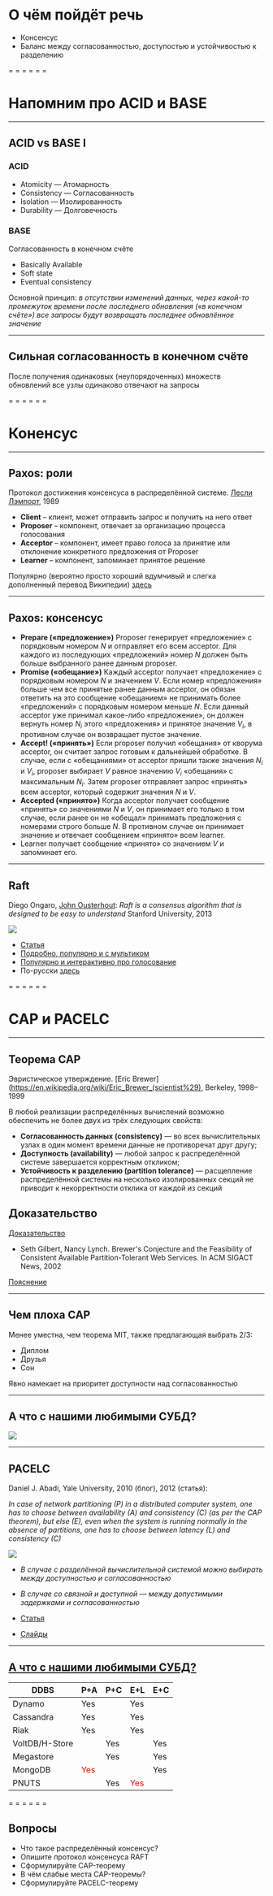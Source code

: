 <span id="slides-title" hidden>Консенсус, СAP, PACELC</span>

# О чём пойдёт речь

* Консенсус
* Баланс между согласованностью, доступостью и устойчивостью к разделению

= = = = = =

# Напомним про ACID и BASE

- - - - - -

## ACID vs BASE I

### ACID

* Atomicity — Атомарность
* Consistency — Согласованность
* Isolation — Изолированность
* Durability — Долговечность

### BASE

Согласованность в конечном счёте

* Basically Available
* Soft state
* Eventual consistency

Основной принцип: *в отсутствии изменений данных, через какой-то промежуток времени после последнего обновления («в конечном счёте») все запросы будут возвращать последнее обновлённое значение*

- - - - -

## Сильная согласованность в конечном счёте

После получения одинаковых (неупорядоченных) множеств обновлений все узлы одинаково отвечают на запросы

= = = = = =

# Коненсус

- - - - - -

## Paxos: роли

Протокол достижения консенсуса в распределённой системе. [Лесли Лэмпорт](https://en.wikipedia.org/wiki/Leslie_Lamport), 1989

* **Client** – клиент, может отправить запрос и получить на него ответ
* **Proposer** – компонент, отвечает за организацию процесса голосования
* **Acceptor** – компонент, имеет право голоса за принятие или отклонение конкретного предложения от Proposer
* **Learner** – компонент, запоминает принятое решение

Популярно (вероятно просто хороший вдумчивый и слегка дополненный перевод Википедии) [здесь](https://habr.com/post/222825/)

- - - - - -

## Paxos: консенсус

* **Prepare («предложение»)** Proposer генерирует «предложение» с порядковым номером $N$ и отправляет его всем acceptor. Для каждого из последующих «предложений» номер $N$ должен быть больше выбранного ранее данным proposer.
* **Promise («обещание»)** Каждый acceptor получает «предложение» с порядковым номером $N$ и значением $V$. Если номер «предложения» больше чем все принятые ранее данным acceptor, он обязан ответить на это сообщение «обещанием» не принимать более «предложений» с порядковым номером меньше $N$. Если данный acceptor уже принимал какое-либо «предложение», он должен вернуть номер $N_i$ этого «предложения» и принятое значение $V_i$, в противном случае он возвращает пустое значение.
* **Accept! («принять»)** Если proposer получил «обещания» от кворума acceptor, он считает запрос готовым к дальнейшей обработке. В случае, если с «обещаниями» от acceptor пришли также значения $N_i$ и $V_i$, proposer выбирает $V$ равное значению $V_i$ «обещания» с максимальным $N_i$. Затем proposer отправляет запрос «принять» всем acceptor, который содержит значения $N$ и $V$.
* **Accepted («принято»)** Когда acceptor получает сообщение «принять» со значениями $N$ и $V$, он принимает его только в том случае, если ранее он не «обещал» принимать предложения с номерами строго больше $N$. В противном случае он принимает значение и отвечает сообщением «принято» всем learner.
* Learner получает сообщение «принято» со значением $V$ и запоминает его.

- - - - - -

## Raft

Diego Ongaro, [John Ousterhout](https://en.wikipedia.org/wiki/John_Ousterhout): *Raft is a consensus algorithm that is designed to be easy to understand* Stanford University, 2013

![](img5/08.cspc/annie-solo.png) <!-- .element  style="width: 500px;" -->

* [Статья](https://raft.github.io/raft.pdf)
* [Подробно, популярно и с мультиком](http://thesecretlivesofdata.com/raft/)
* [Популярно и интерактивно про голосование](https://raft.github.io/)
* По-русски [здесь](http://blog.egrik.ru/2015/10/raft.html)

= = = = = =

# CAP и PACELC

- - - - - -

## Теорема CAP

Эвристическое утверждение. [Eric Brewer](https://en.wikipedia.org/wiki/Eric_Brewer_(scientist%29), Berkeley, 1998–1999

В любой реализации распределённых вычислений возможно обеспечить не более двух из трёх следующих свойств:

* **Согласованность данных (consistency)** — во всех вычислительных узлах в один момент времени данные не противоречат друг другу;
* **Доступность (availability)** — любой запрос к распределённой системе завершается корректным откликом;
* **Устойчивость к разделению (partition tolerance)** — расщепление распределённой системы на несколько изолированных секций не приводит к некорректности отклика от каждой из секций

## Доказательство

[Доказательство](docs/10.1.1.67.6951.pdf)
* Seth Gilbert, Nancy Lynch. Brewer's Conjecture and the Feasibility of Consistent Available Partition-Tolerant Web Services. In ACM SIGACT News, 2002

[Пояснение](http://mwhittaker.github.io/2014/08/16/illustrated-proof-cap-theorem/)


- - - - - -

## Чем плоха CAP

Менее уместна, чем теорема MIT, также предлагающая выбрать 2/3:

* Диплом
* Друзья
* Сон

Явно намекает на приоритет доступности над согласованностью

- - - - - -

## А что с нашими любимыми СУБД?

![](img5/08.cspc/cap-theorem-bases.png) <!-- .element  style="width: 1200px;" -->


- - - - - -

## PACELC

Daniel J. Abadi, Yale University, 2010 (блог), 2012 (статья):

*In case of network partitioning (P) in a distributed computer system, one has to choose between availability (A) and consistency (C) (as per the CAP theorem), but else (E), even when the system is running normally in the absence of partitions, one has to choose between latency (L) and consistency (C)*

![](img5/08.cspc/truth-of-cap-theorem-pacelc.jpg) <!-- .element  style="width: 800px;" -->

* *В случае с разделённой вычислительной системой можно выбирать между доступностью и согласованностью*
* *В случае со связной и доступной — между допустимыми задержками и согласованностью*

* [Статья](http://cs-www.cs.yale.edu/homes/dna/papers/abadi-pacelc.pdf)
* [Слайды](http://www.slideshare.net/abadid/cap-pacelc-and-determinism)


- - - - - 

## [А что с нашими любимыми СУБД?](https://en.wikipedia.org/wiki/PACELC_theorem#Database_PACELC_ratings)

<table>
<thead><tr>
<th>DDBS</th>
<th>P+A</th>
<th>P+C</th>
<th>E+L</th>
<th>E+C</th>
</tr></thead>
<tbody><tr>
<td>Dynamo</td>
<td>Yes</td>
<td></td>
<td>Yes</td>
<td></td>
</tr>
<tr>
<td>Cassandra</td>
<td>Yes</td>
<td></td>
<td>Yes</td>
<td></td>
</tr>
<tr>
<td>Riak</td>
<td>Yes</td>
<td></td>
<td>Yes</td>
<td></td>
</tr>
<tr>
<td>VoltDB/H-Store</td>
<td></td>
<td>Yes</td>
<td></td>
<td>Yes</td>
</tr>
<tr>
<td>Megastore</td>
<td></td>
<td>Yes</td>
<td></td>
<td>Yes</td>
</tr>
<tr>
<td>MongoDB</td>
<td style="color: red;">Yes</td>
<td></td>
<td></td>
<td>Yes</td>
</tr>
<tr>
<td>PNUTS</td>
<td></td>
<td>Yes</td>
<td style="color: red;">Yes</td>
<td></td>
</tr>
</tbody></table>

= = = = = =

## Вопросы

* Что такое распределённый консенсус?
* Опишите протокол консенсуса RAFT
* Сформулируйте CAP-теорему
* В чём слабые места CAP-теоремы?
* Сформулируйте PACELC-теорему
